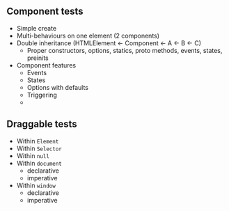 ## Component tests

* Simple create
* Multi-behaviours on one element (2 components)
* Double inheritance (HTMLElement ← Component ← A ← B ← C)
	* Proper constructors, options, statics, proto methods, events, states, preinits
* Component features
	* Events
	* States
	* Options with defaults
	* Triggering
	*

## Draggable tests
* Within `Element`
* Within `Selector`
* Within `null`
* Within `document`
	* declarative
	* imperative
* Within `window`
	* declarative
	* imperative
